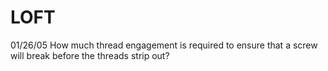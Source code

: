 ﻿# LOFT
01/26/05	How much thread engagement is required to ensure that a screw will break before the threads strip out?

